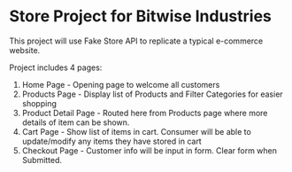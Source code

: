 # Store Project for Bitwise Industries 


This project will use Fake Store API to replicate a typical e-commerce website.

Project includes 4 pages:
1. Home Page - Opening page to welcome all customers
2. Products Page - Display list of Products and Filter Categories for easier shopping
3. Product Detail Page - Routed here from Products page where more details of item can be shown. 
4. Cart Page - Show list of items in cart. Consumer will be able to update/modify any items they have stored in cart 
5. Checkout Page - Customer info will be input in form. Clear form when Submitted. 
